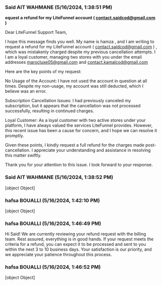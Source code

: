 ### Said AIT WAHMANE (5/16/2024, 1:38:51 PM)

**equest a refund for my LiteFunnel account ( contact.saidcod@gmail.com )**

Dear LiteFunnel Support Team,

I hope this message finds you well. My name is hamza , and I am writing to
request a refund for my LiteFunnel account ( contact.saidcod@gmail.com ) ,
which was mistakenly charged despite my previous cancellation attempts. I I
am a loyal customer, managing two stores with you under the email addresses
marocluxe05@gmail.com and contact.kamalcod@gmail.com

Here are the key points of my request:

No Usage of the Account: I have not used the account in question at all
times. Despite my non-usage, my account was still deducted, which I believe
was an error.

Subscription Cancellation Issues: I had previously canceled my
subscription, but it appears that the cancellation was not processed
successfully, resulting in continued charges.

Loyal Customer: As a loyal customer with two active stores under your
platform, I have always valued the services LiteFunnel provides. However,
this recent issue has been a cause for concern, and I hope we can resolve
it promptly.

Given these points, I kindly request a full refund for the charges made
post-cancellation. I appreciate your understanding and assistance in
resolving this matter swiftly.

Thank you for your attention to this issue. I look forward to your
 response.

### Said AIT WAHMANE (5/16/2024, 1:38:52 PM)

[object Object]

### hafsa BOUALLI (5/16/2024, 1:42:10 PM)

[object Object]

### hafsa BOUALLI (5/16/2024, 1:46:49 PM)

Hi Said!
We are currently reviewing your refund request with the billing team. Rest assured, everything is in good hands. If your request meets the criteria for a refund, you can expect it to be processed and sent to you within the next 3 to 10 business days. Your satisfaction is our priority, and we appreciate your patience throughout this process.

### hafsa BOUALLI (5/16/2024, 1:46:52 PM)

[object Object]
